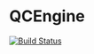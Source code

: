 # QCEngine

[![Build Status](https://github.com/Ash-Baldwin/QCEngine.jl/actions/workflows/CI.yml/badge.svg?branch=main)](https://github.com/Ash-Baldwin/QCEngine.jl/actions/workflows/CI.yml?query=branch%3Amain)
